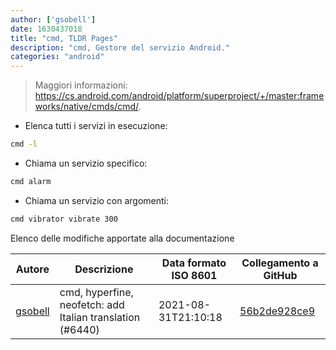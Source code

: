 ```yaml
---
author: ['gsobell']
date: 1630437018
title: "cmd, TLDR Pages"
description: "cmd, Gestore del servizio Android."
categories: "android"
---
```

> Maggiori informazioni: <https://cs.android.com/android/platform/superproject/+/master:frameworks/native/cmds/cmd/>.

- Elenca tutti i servizi in esecuzione:

```bash
cmd -l
```

- Chiama un servizio specifico:

```bash
cmd alarm
```

- Chiama un servizio con argomenti:

```bash
cmd vibrator vibrate 300
```
Elenco delle modifiche apportate alla documentazione


Autore | Descrizione | Data formato ISO 8601 | Collegamento a GitHub
------|-----|-----|-----
[gsobell](mailto:82414189+gsobell@users.noreply.github.com) | cmd, hyperfine, neofetch: add Italian translation (#6440) | 2021-08-31T21:10:18 | [56b2de928ce9](https://github.com/tldr-pages/tldr/commit/56b2de928ce9488eb89b0df999f136f5e76fa121)

